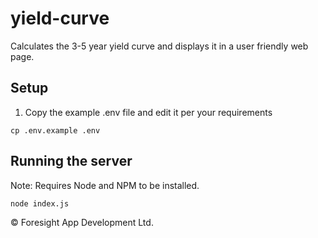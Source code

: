 # yield-curve

Calculates the 3-5 year yield curve and displays it in a user friendly web page.


## Setup
1. Copy the example .env file and edit it per your requirements
```
cp .env.example .env
```

## Running the server
Note: Requires Node and NPM to be installed.
```
node index.js
```


&copy; Foresight App Development Ltd.